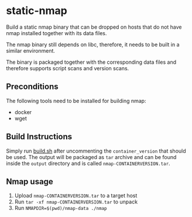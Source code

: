 # static-nmap

Build a static nmap binary that can be dropped on hosts that do not have nmap installed together with its data files.

The nmap binary still depends on libc, therefore, it needs to be built in a similar environment.

The binary is packaged together with the corresponding data files and therefore supports script scans and version scans.

## Preconditions

The following tools need to be installed for building nmap:
* docker
* wget

## Build Instructions

Simply run [build.sh](./build.sh) after uncommenting the `container_version` that should be used. The output will be packaged as `tar` archive and can be found inside the `output` directory and is called `nmap-CONTAINERVERSION.tar`.

## Nmap usage

1. Upload `nmap-CONTAINERVERSION.tar` to a target host
2. Run `tar -xf nmap-CONTAINERVERSION.tar` to unpack
3. Run `NMAPDIR=$(pwd)/nmap-data ./nmap`
